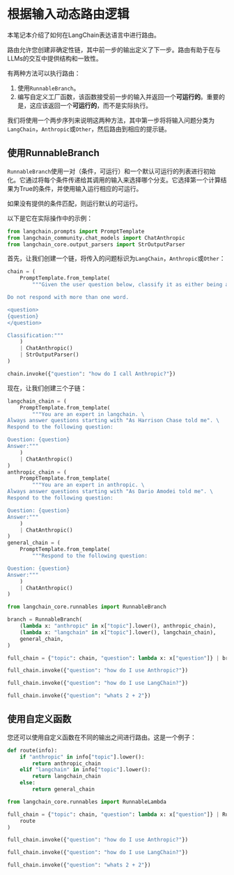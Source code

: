 # 根据输入动态路由逻辑

本笔记本介绍了如何在LangChain表达语言中进行路由。

路由允许您创建非确定性链，其中前一步的输出定义了下一步。路由有助于在与LLMs的交互中提供结构和一致性。

有两种方法可以执行路由：

1. 使用`RunnableBranch`。
2. 编写自定义工厂函数，该函数接受前一步的输入并返回一个**可运行的**。重要的是，这应该返回一个**可运行的**，而不是实际执行。

我们将使用一个两步序列来说明这两种方法，其中第一步将将输入问题分类为`LangChain`，`Anthropic`或`Other`，然后路由到相应的提示链。

## 使用RunnableBranch

`RunnableBranch`使用一对（条件，可运行）和一个默认可运行的列表进行初始化。它通过将每个条件传递给其调用的输入来选择哪个分支。它选择第一个计算结果为True的条件，并使用输入运行相应的可运行。

如果没有提供的条件匹配，则运行默认的可运行。

以下是它在实际操作中的示例：

```python
from langchain.prompts import PromptTemplate
from langchain_community.chat_models import ChatAnthropic
from langchain_core.output_parsers import StrOutputParser
```

首先，让我们创建一个链，将传入的问题标识为`LangChain`，`Anthropic`或`Other`：

```python
chain = (
    PromptTemplate.from_template(
        """Given the user question below, classify it as either being about `LangChain`, `Anthropic`, or `Other`.

Do not respond with more than one word.

<question>
{question}
</question>

Classification:"""
    )
    | ChatAnthropic()
    | StrOutputParser()
)
```

```python
chain.invoke({"question": "how do I call Anthropic?"})
```

现在，让我们创建三个子链：

```python
langchain_chain = (
    PromptTemplate.from_template(
        """You are an expert in langchain. \
Always answer questions starting with "As Harrison Chase told me". \
Respond to the following question:

Question: {question}
Answer:"""
    )
    | ChatAnthropic()
)
anthropic_chain = (
    PromptTemplate.from_template(
        """You are an expert in anthropic. \
Always answer questions starting with "As Dario Amodei told me". \
Respond to the following question:

Question: {question}
Answer:"""
    )
    | ChatAnthropic()
)
general_chain = (
    PromptTemplate.from_template(
        """Respond to the following question:

Question: {question}
Answer:"""
    )
    | ChatAnthropic()
)
```

```python
from langchain_core.runnables import RunnableBranch

branch = RunnableBranch(
    (lambda x: "anthropic" in x["topic"].lower(), anthropic_chain),
    (lambda x: "langchain" in x["topic"].lower(), langchain_chain),
    general_chain,
)
```

```python
full_chain = {"topic": chain, "question": lambda x: x["question"]} | branch
```

```python
full_chain.invoke({"question": "how do I use Anthropic?"})
```

```python
full_chain.invoke({"question": "how do I use LangChain?"})
```

```python
full_chain.invoke({"question": "whats 2 + 2"})
```

## 使用自定义函数

您还可以使用自定义函数在不同的输出之间进行路由。这是一个例子：

```python
def route(info):
    if "anthropic" in info["topic"].lower():
        return anthropic_chain
    elif "langchain" in info["topic"].lower():
        return langchain_chain
    else:
        return general_chain
```

```python
from langchain_core.runnables import RunnableLambda

full_chain = {"topic": chain, "question": lambda x: x["question"]} | RunnableLambda(
    route
)
```

```python
full_chain.invoke({"question": "how do I use Anthropic?"})
```

```python
full_chain.invoke({"question": "how do I use LangChain?"})
```

```python
full_chain.invoke({"question": "whats 2 + 2"})
```

